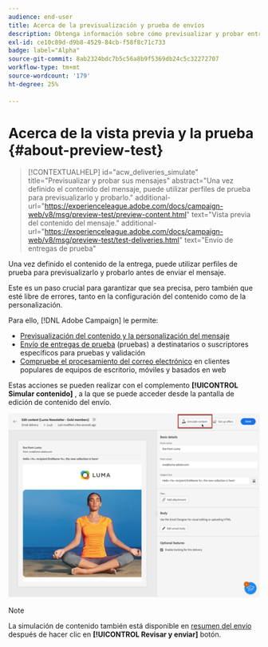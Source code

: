 ```yaml
---
audience: end-user
title: Acerca de la previsualización y prueba de envíos
description: Obtenga información sobre cómo previsualizar y probar entregas
exl-id: ce10c89d-d9b8-4529-84cb-f58f8c71c733
badge: label="Alpha"
source-git-commit: 8ab2324bdc7b5c56a8b9f5369db24c5c32272707
workflow-type: tm+mt
source-wordcount: '179'
ht-degree: 25%

---
```


# Acerca de la vista previa y la prueba {#about-preview-test}

>[!CONTEXTUALHELP]
>id="acw_deliveries_simulate"
>title="Previsualizar y probar sus mensajes"
>abstract="Una vez definido el contenido del mensaje, puede utilizar perfiles de prueba para previsualizarlo y probarlo."
>additional-url="https://experienceleague.adobe.com/docs/campaign-web/v8/msg/preview-test/preview-content.html" text="Vista previa del contenido del mensaje."
>additional-url="https://experienceleague.adobe.com/docs/campaign-web/v8/msg/preview-test/test-deliveries.html" text="Envío de entregas de prueba"

Una vez definido el contenido de la entrega, puede utilizar perfiles de prueba para previsualizarlo y probarlo antes de enviar el mensaje.

Este es un paso crucial para garantizar que sea precisa, pero también que esté libre de errores, tanto en la configuración del contenido como de la personalización.

Para ello, [!DNL Adobe Campaign] le permite:

* [Previsualización del contenido y la personalización del mensaje](preview-content.md)
* [Envío de entregas de prueba](test-deliveries.md) (pruebas) a destinatarios o suscriptores específicos para pruebas y validación
* [Compruebe el procesamiento del correo electrónico](email-rendering.md) en clientes populares de equipos de escritorio, móviles y basados en web

Estas acciones se pueden realizar con el complemento **[!UICONTROL Simular contenido]** , a la que se puede acceder desde la pantalla de edición de contenido del envío.

<!-- from the [Edit content](../content/edit-content.md) screen or from the [Email Designer](../content/get-started-email-designer.md).-->

![](assets/simulate-button.png)

>[!NOTE]
>
>La simulación de contenido también está disponible en [resumen del envío](../monitor/prepare-send.md) después de hacer clic en **[!UICONTROL Revisar y enviar]** botón.
